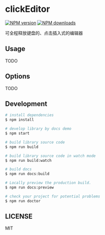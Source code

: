 # clickEditor

[![NPM version](https://img.shields.io/npm/v/clickEditor.svg?style=flat)](https://npmjs.org/package/clickEditor)
[![NPM downloads](http://img.shields.io/npm/dm/clickEditor.svg?style=flat)](https://npmjs.org/package/clickEditor)

可全程释放键盘的、点击插入式的编辑器

## Usage

TODO

## Options

TODO

## Development

```bash
# install dependencies
$ npm install

# develop library by docs demo
$ npm start

# build library source code
$ npm run build

# build library source code in watch mode
$ npm run build:watch

# build docs
$ npm run docs:build

# Locally preview the production build.
$ npm run docs:preview

# check your project for potential problems
$ npm run doctor
```

## LICENSE

MIT
